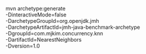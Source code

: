 mvn archetype:generate \
          -DinteractiveMode=false \
          -DarchetypeGroupId=org.openjdk.jmh \
          -DarchetypeArtifactId=jmh-java-benchmark-archetype \
          -DgroupId=com.mjkim.concurrency.knn \
          -DartifactId=NearestNeighbors \
          -Dversion=1.0

